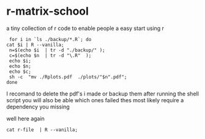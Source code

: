 r-matrix-school
===============

a tiny collection of r code to enable people a easy start using r 


```
 for i in `ls ./backup/*.R`; do 
cat $i | R --vanilla;  
 n=$(echo $i  | tr -d "./backup/" ); 
 c=$(echo $n  | tr -d "\.R"  );
 echo $i;
 echo $n;
 echo $c;
 sh -c  "mv ./Rplots.pdf  ./plots/"$n".pdf"; 
done
```


I recomand to delete the pdf's  i made or backup them after running the shell script you will also be able which 
ones failed thes most likely require a dependency you missing   


well here again 
```
cat r-file  | R --vanilla;  

```